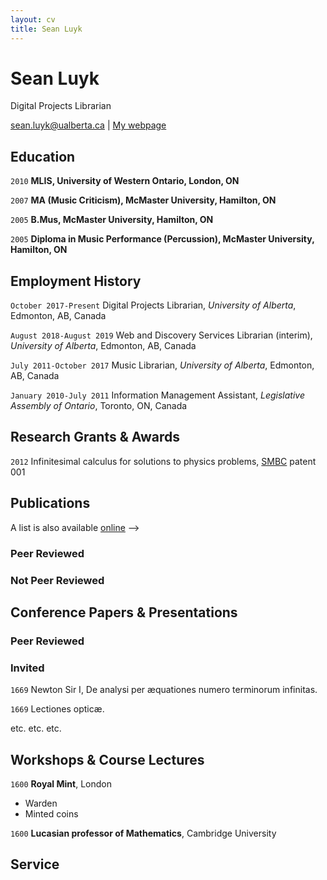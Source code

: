 ```yaml
---
layout: cv
title: Sean Luyk
---
```

# Sean Luyk
Digital Projects Librarian

<div id="webaddress">
<a href="sean.luyk@ualberta.ca">sean.luyk@ualberta.ca</a>
| <a href="https://sites.google.com/a/ualberta.ca/sean-luyk/">My webpage</a>
</div>

## Education

`2010`
__MLIS, University of Western Ontario, London, ON__

`2007`
__MA (Music Criticism), McMaster University, Hamilton, ON__

`2005`
__B.Mus, McMaster University, Hamilton, ON__

`2005`
__Diploma in Music Performance (Percussion), McMaster University, Hamilton, ON__

## Employment History

`October 2017-Present`
Digital Projects Librarian, *University of Alberta*, Edmonton, AB, Canada

`August 2018-August 2019`
Web and Discovery Services Librarian (interim), *University of Alberta*, Edmonton, AB, Canada

`July 2011-October 2017`
Music Librarian, *University of Alberta*, Edmonton, AB, Canada

`January 2010-July 2011`
Information Management Assistant, *Legislative Assembly of Ontario*, Toronto, ON, Canada

## Research Grants & Awards

`2012`
Infinitesimal calculus for solutions to physics problems, [SMBC](http://www.techdirt.com/articles/20121011/09312820678/if-patents-had-been-around-time-newton.shtml) patent 001

## Publications

A list is also available [online](https://scholar.google.ca/citations?user=CRHZquQAAAAJ&hl=en) -->

### Peer Reviewed

### Not Peer Reviewed

## Conference Papers & Presentations

### Peer Reviewed

### Invited

`1669`
Newton Sir I, De analysi per æquationes numero terminorum infinitas. 

`1669`
Lectiones opticæ.

etc. etc. etc.

## Workshops & Course Lectures

`1600`
__Royal Mint__, London

- Warden
- Minted coins

`1600`
__Lucasian professor of Mathematics__, Cambridge University

## Service

<!-- ### Footer

Last updated: October 2019 -->


